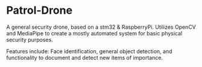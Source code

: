 # Patrol-Drone
A general security drone, based on a stm32 &amp; RaspberryPi. Utilizes OpenCV and MediaPipe to create a mostly automated system for basic physical security purposes.

Features include: Face identification, general object detection, and functionality to document and detect new items of importance.
